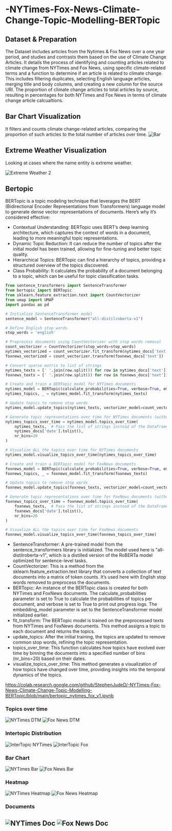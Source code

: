 # -NYTimes-Fox-News-Climate-Change-Topic-Modelling-BERTopic


## Dataset & Preparation
The Dataset includes articles from the Nytimes & Fox News over a one year period, and studies and contrasts them based on the use of Climate Change Articles. It details the process of identifying and counting articles related to climate change from NYTimes and Fox News, using specific climate-related terms and a function to determine if an article is related to climate change. This includes filtering duplicates, selecting English language articles, merging title and body columns, and creating a new column for the source URI.  The proportion of climate change articles to total articles by source, resulting in percentages for both NYTimes and Fox News in terms of climate change article calcualtions.


## Bar Chart Visualization 
It filters and counts climate change-related articles, comparing the proportion of such articles to the total number of articles over time.
![Bar](./images_png/bar.png)

## Extreme Weather Visualization
Looking at cases where the name entity is extreme weather.

![Extreme Weather 2](./images_png/ex_weather.png)

## Bertopic 

BERTopic is a topic modeling technique that leverages the BERT (Bidirectional Encoder Representations from Transformers) language model to generate dense vector representations of documents. Here’s why it’s considered effective:

- Contextual Understanding: BERTopic uses BERT’s deep learning architecture, which captures the context of words in a document, leading to more meaningful topic representations.
- Dynamic Topic Reduction: It can reduce the number of topics after the initial model has been trained, allowing for fine-tuning and better topic quality.
- Hierarchical Topics: BERTopic can find a hierarchy of topics, providing a structured overview of the topics discovered.
- Class Probability: It calculates the probability of a document belonging to a topic, which can be useful for topic classification tasks.

```python
from sentence_transformers import SentenceTransformer
from bertopic import BERTopic
from sklearn.feature_extraction.text import CountVectorizer
from umap import UMAP
import pandas as pd

# Initialize SentenceTransformer model
sentence_model = SentenceTransformer("all-distilroberta-v1")

# Define English stop words
stop_words = 'english'

# Preprocess documents using CountVectorizer with stop words removal
count_vectorizer = CountVectorizer(stop_words=stop_words)
nytimes_vectorized = count_vectorizer.fit_transform(nytimes_docs['text'])
foxnews_vectorized = count_vectorizer.transform(foxnews_docs['text'])

# Convert sparse matrix to list of strings
nytimes_texts = [' '.join(row.split()) for row in nytimes_docs['text']]
foxnews_texts = [' '.join(row.split()) for row in foxnews_docs['text']]

# Create and train a BERTopic model for NYTimes documents
nytimes_model = BERTopic(calculate_probabilities=True, verbose=True, embedding_model=sentence_model)
nytimes_topics, _ = nytimes_model.fit_transform(nytimes_texts)

# Update topics to remove stop words
nytimes_model.update_topics(nytimes_texts, vectorizer_model=count_vectorizer)

# Generate topic representations over time for NYTimes documents (without top_n_topics)
nytimes_topics_over_time = nytimes_model.topics_over_time(
    nytimes_texts,  # Pass the list of strings instead of the DataFrame
    nytimes_docs['date'].tolist(),
    nr_bins=20
)

# Visualize ALL the topics over time for NYTimes documents
nytimes_model.visualize_topics_over_time(nytimes_topics_over_time)

# Create and train a BERTopic model for FoxNews documents
foxnews_model = BERTopic(calculate_probabilities=True, verbose=True, embedding_model=sentence_model)
foxnews_topics, _ = foxnews_model.fit_transform(foxnews_texts)

# Update topics to remove stop words
foxnews_model.update_topics(foxnews_texts, vectorizer_model=count_vectorizer)

# Generate topic representations over time for FoxNews documents (without top_n_topics)
foxnews_topics_over_time = foxnews_model.topics_over_time(
    foxnews_texts,  # Pass the list of strings instead of the DataFrame
    foxnews_docs['date'].tolist(),
    nr_bins=20
)

# Visualize ALL the topics over time for FoxNews documents
foxnews_model.visualize_topics_over_time(foxnews_topics_over_time)
```

- SentenceTransformer: A pre-trained model from the sentence_transformers library is initialized. The model used here is "all-distilroberta-v1", which is a distilled version of the RoBERTa model optimized for sentence-level tasks.
- CountVectorizer: This is a method from the sklearn.feature_extraction.text library that converts a collection of text documents into a matrix of token counts. It’s used here with English stop words removed to preprocess the documents.
- BERTopic: An instance of the BERTopic class is created for both NYTimes and FoxNews documents. The calculate_probabilities parameter is set to True to calculate the probabilities of topics per document, and verbose is set to True to print out progress logs. The embedding_model parameter is set to the SentenceTransformer model initialized earlier.
- fit_transform: The BERTopic model is trained on the preprocessed texts from NYTimes and FoxNews documents. This method assigns a topic to each document and returns the topics.
- update_topics: After the initial training, the topics are updated to remove common stop words, refining the topic representation.
- topics_over_time: This function calculates how topics have evolved over time by binning the documents into a specified number of bins (nr_bins=20) based on their dates.
- visualize_topics_over_time: This method generates a visualization of how topics have changed over time, providing insights into the temporal dynamics of the topics.

https://colab.research.google.com/github/StephenJudeD/-NYTimes-Fox-News-Climate-Change-Topic-Modelling-BERTopic/blob/main/bertopic_nytimes_fox_v1.ipynb

### Topics over time
![NYTimes DTM](./images_png/nytimes_dtm.png)
![Fox News DTM](./images_png/foxnews_dtm.png)
### Intertopic Distribution
![InterTopic NYTimes](./images_png/intertopic_nytimes.png)
![InterTopic Fox](./images_png/intertopic_fox.png)
### Bar Chart
![NYTimes Bar](./images_png/nytimes_bar.png)
![Fox News Bar](./images_png/foxnews_bar.png)
### Heatmap
![NYTimes Heatmap](./images_png/nytimes_heatmap.png)
![Fox News Heatmap](./images_png/foxnews_heatmap.png)
### Documents
![NYTimes Doc](./images_png/nytimes_doc.png)
![Fox News Doc](./images_png/foxnews_doc.png)
---
